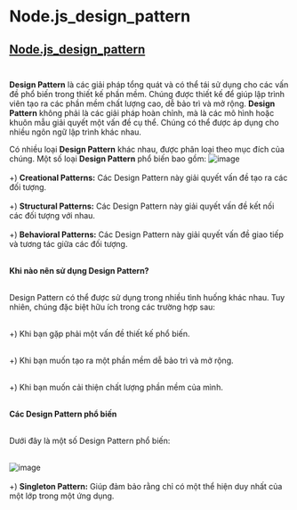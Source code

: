 # Node.js_design_pattern
##  [Node.js_design_pattern](https://stackoverflow.com/questions/32510232/node-js-design-pattern) <br><br>
**Design Pattern** là các giải pháp tổng quát và có thể tái sử dụng cho các vấn đề phổ biến trong thiết kế phần mềm. Chúng được thiết kế để giúp lập trình viên tạo ra các phần mềm chất lượng cao, dễ bảo trì và mở rộng.
**Design Pattern** không phải là các giải pháp hoàn chỉnh, mà là các mô hình hoặc khuôn mẫu giải quyết một vấn đề cụ thể. Chúng có thể được áp dụng cho nhiều ngôn ngữ lập trình khác nhau.

Có nhiều loại **Design Pattern** khác nhau, được phân loại theo mục đích của chúng. Một số loại **Design Pattern** phổ biến bao gồm:
![image](https://github.com/Experimenters1/Node.js_design_pattern/assets/64000769/1e2551fe-e8f3-454c-bf40-97a8ca0e8771) <br><br>
+) **Creational Patterns:**  Các Design Pattern này giải quyết vấn đề tạo ra các đối tượng. <br><br>
+) **Structural Patterns:** Các Design Pattern này giải quyết vấn đề kết nối các đối tượng với nhau. <br><br>
+) **Behavioral Patterns:** Các Design Pattern này giải quyết vấn đề giao tiếp và tương tác giữa các đối tượng. <br><br>

**Khi nào nên sử dụng Design Pattern?** <br><br>

Design Pattern có thể được sử dụng trong nhiều tình huống khác nhau. Tuy nhiên, chúng đặc biệt hữu ích trong các trường hợp sau: <br><br>

+) Khi bạn gặp phải một vấn đề thiết kế phổ biến. <br><br>

+) Khi bạn muốn tạo ra một phần mềm dễ bảo trì và mở rộng. <br><br>

+) Khi bạn muốn cải thiện chất lượng phần mềm của mình. <br><br>

**Các Design Pattern phổ biến** <br><br>

Dưới đây là một số Design Pattern phổ biến: <br><br>

![image](https://github.com/Experimenters1/Node.js_design_pattern/assets/64000769/428e0b19-5158-4cd3-945f-55db450fed50) <br><br>
+) **Singleton Pattern:** Giúp đảm bảo rằng chỉ có một thể hiện duy nhất của một lớp trong một ứng dụng. <br><br>

